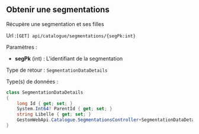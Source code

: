## <span id='obtenirsegmentation'>Obtenir une segmentations</span>

Récupère une segmentation et ses filles

Url :`[GET] api/catalogue/segmentations/{segPk:int}`

Paramètres : 

- **segPk** (int) : L'identifiant de la segmentation

Type de retour : `SegmentationDataDetails`

Type(s) de données :

```csharp
class SegmentationDataDetails
{
	long Id { get; set; }
	System.Int64? ParentId { get; set; }
	string Libelle { get; set; }
	GestomWebApi.Catalogue.SegmentationsController+SegmentationDataDetails[] SousCategories { get; set; }
}

```
